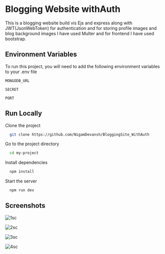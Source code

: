 
# Blogging Website withAuth

This is a blogging website build vis Ejs and express along with JWT(JsonWebToken) for authentication and for storing profile images and blog background images I have used Multer and for frontend I have used bootstrap.

## Environment Variables

To run this project, you will need to add the following environment variables to your .env file

`MONGODB_URL`

`SECRET`

`PORT`

## Run Locally

Clone the project

```bash
  git clone https://github.com/NigamDevansh/BloggingSite_WithAuth
```

Go to the project directory

```bash
  cd my-project
```

Install dependencies

```bash
  npm install
```

Start the server

```bash
  npm run dev
```


## Screenshots

![1sc](https://user-images.githubusercontent.com/88497388/230630712-042d875d-9b40-4512-8f60-e22d00226ffd.png)

![2sc](https://user-images.githubusercontent.com/88497388/230630728-d3cbe3da-ebc2-4c1c-9699-354dfea40516.png)

![3sc](https://user-images.githubusercontent.com/88497388/230630734-05e304d9-912a-43a6-9c08-2e2411e0d358.png)

![4sc](https://user-images.githubusercontent.com/88497388/230630742-7a8ce106-9b6b-4357-820f-17ef2adfe43f.png)

